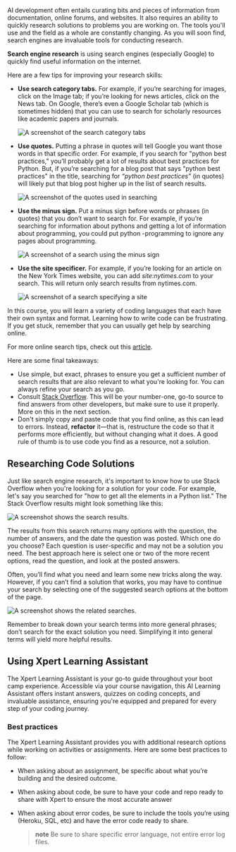 <img style="display: none;" src="https://static.bc-edx.com/ai/ail-v-1-0/prework/m3/img/banner.jpg" alt="lesson banner" />

AI development often entails curating bits and pieces of information from documentation, online forums, and websites. It also requires an ability to quickly research solutions to problems you are working on. The tools you'll use and the field as a whole are constantly changing. As you will soon find, search engines are invaluable tools for conducting research.

**Search engine research** is using search engines (especially Google) to quickly find useful information on the internet.

Here are a few tips for improving your research skills:

* **Use search category tabs.** For example, if you’re searching for images, click on the Image tab; if you’re looking for news articles, click on the News tab. On Google, there’s even a Google Scholar tab (which is sometimes hidden) that you can use to search for scholarly resources like academic papers and journals.

    ![A screenshot of the search category tabs](https://static.bc-edx.com/ai/ail-v-1-0/prework/m3/img/Google-search-tabs.jpg)

* **Use quotes.** Putting a phrase in quotes will tell Google you want those words in that specific order. For example, if you search for "python best practices," you’ll probably get a lot of results about best practices for Python. But, if you’re searching for a blog post that says "python best practices" in the title, searching for *“python best practices”* (in quotes) will likely put that blog post higher up in the list of search results.

    ![A screenshot of the quotes used in searching](https://static.bc-edx.com/ai/ail-v-1-0/prework/m3/img/Google-search-quotes.jpg)

* **Use the minus sign.** Put a minus sign before words or phrases (in quotes) that you don’t want to search for. For example, if you’re searching for information about pythons and getting a lot of information about programming, you could put python -programming to ignore any pages about programming.

    ![A screenshot of a search using the minus sign](https://static.bc-edx.com/ai/ail-v-1-0/prework/m3/img/Google-search-minus.jpg)

* **Use the site specificer.** For example, if you’re looking for an article on the New York Times website, you can add *site:nytimes.com* to your search. This will return only search results from nytimes.com.

    ![A screenshot of a search specifying a site](https://static.bc-edx.com/ai/ail-v-1-0/prework/m3/img/Google-site-specifier.jpg)

In this course, you will learn a variety of coding languages that each have their own syntax and format. Learning how to write code can be frustrating. If you get stuck, remember that you can usually get help by searching online.

For more online search tips, check out this [article](http://www.informit.com/articles/article.aspx?p=1315437).

Here are some final takeaways:

* Use simple, but exact, phrases to ensure you get a sufficient number of search results that are also relevant to what you're looking for. You can always refine your search as you go.
* Consult [Stack Overflow](https://stackoverflow.com/). This will be your number-one, go-to source to find answers from other developers, but make sure to use it properly. More on this in the next section.
* Don't simply copy and paste code that you find online, as this can lead to errors. Instead, **refactor** it—that is, restructure the code so that it performs more efficiently, but without changing what it does. A good rule of thumb is to use code you find as a resource, not a solution.

## Researching Code Solutions

Just like search engine research, it's important to know how to use Stack Overflow when you're looking for a solution for your code. For example, let's say you searched for "how to get all the elements in a Python list." The Stack Overflow results might look something like this:

![A screenshot shows the search results.](https://static.bc-edx.com/ai/ail-v-1-0/prework/m3/img/data-pre-3-1-1-search-result-from-stack-overflow_.jpg)

The results from this search returns many options with the question, the number of answers, and the date the question was posted. Which one do you choose? Each question is user-specific and may not be a solution you need. The best approach here is select one or two of the more recent options, read the question, and look at the posted answers.

Often, you’ll find what you need and learn some new tricks along the way. However, if you can’t find a solution that works, you may have to continue your search by selecting one of the suggested search options at the bottom of the page.

![A screenshot shows the related searches.](https://static.bc-edx.com/ai/ail-v-1-0/prework/m3/img/data-pre-3-1-2-additional-search-options-bottom-of-web-page.jpg)

Remember to break down your search terms into more general phrases; don’t search for the exact solution you need. Simplifying it into general terms will yield more helpful results.

## Using Xpert Learning Assistant

The Xpert Learning Assistant is your go-to guide throughout your boot camp experience. Accessible via your course navigation, this AI Learning Assistant offers instant answers, quizzes on coding concepts, and invaluable assistance, ensuring you're equipped and prepared for every step of your coding journey.

### Best practices

The Xpert Learning Assistant provides you with additional research options while working on activities or assignments. Here are some best practices to follow:

* When asking about an assignment, be specific about what you’re building and the desired outcome.

* When asking about code, be sure to have your code and repo ready to share with Xpert to ensure the most accurate answer

* When asking about error codes, be sure to include the tools you’re using (Heroku, SQL, etc) and have the error code ready to share.

  > **note** Be sure to share specific error language, not entire error log files.
